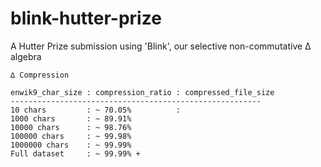 # blink-hutter-prize
A Hutter Prize submission using 'Blink', our selective non-commutative ∆ algebra

```
∆ Compression

enwik9_char_size : compression_ratio : compressed_file_size
--------------------------------------------------------
10 chars         : ~ 70.05%          : 
1000 chars       : ~ 89.91%
10000 chars      : ~ 98.76%
100000 chars     : ~ 99.98%
1000000 chars    : ~ 99.99%
Full dataset     : ~ 99.99% +
```
